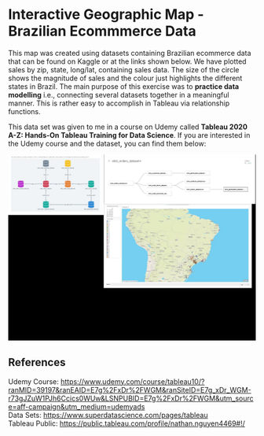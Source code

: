 # Interactive Geographic Map - Brazilian Ecommmerce Data
This map was created using datasets containing Brazilian ecommerce data that can be found on Kaggle or at the links shown below. We have plotted sales by zip, state, long/lat, containing sales data.
The size of the circle shows the magnitude of sales and the colour just highlights the different states in Brazil. The main purpose of this exercise was to **practice data modelling** i.e., connecting several datasets together in a meaningful manner. 
This is rather easy to accomplish in Tableau via relationship functions. 
<br/>

This data set was given to me in a course on Udemy called **Tableau 2020 A-Z: Hands-On Tableau Training for Data Science**.
If you are interested in the Udemy course and the dataset, you can find them below:

![Screen Shot](https://github.com/toasted-marshmallow/Tableau-Practice/blob/main/Brazi_Ecommerce/Brazil.jpg)
## References
Udemy Course: https://www.udemy.com/course/tableau10/?ranMID=39197&ranEAID=E7g%2FxDr%2FWGM&ranSiteID=E7g_xDr_WGM-r73gJZuW1PJh6Ccics0WUw&LSNPUBID=E7g%2FxDr%2FWGM&utm_source=aff-campaign&utm_medium=udemyads
<br>
Data Sets: https://www.superdatascience.com/pages/tableau
<br>
Tableau Public: https://public.tableau.com/profile/nathan.nguyen4469#!/

